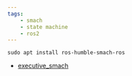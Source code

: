 ```yaml
---
tags:
    - smach
    - state machine
    - ros2
---
```


```
sudo apt install ros-humble-smach-ros
```

- [executive_smach](https://github.com/ros/executive_smach)
